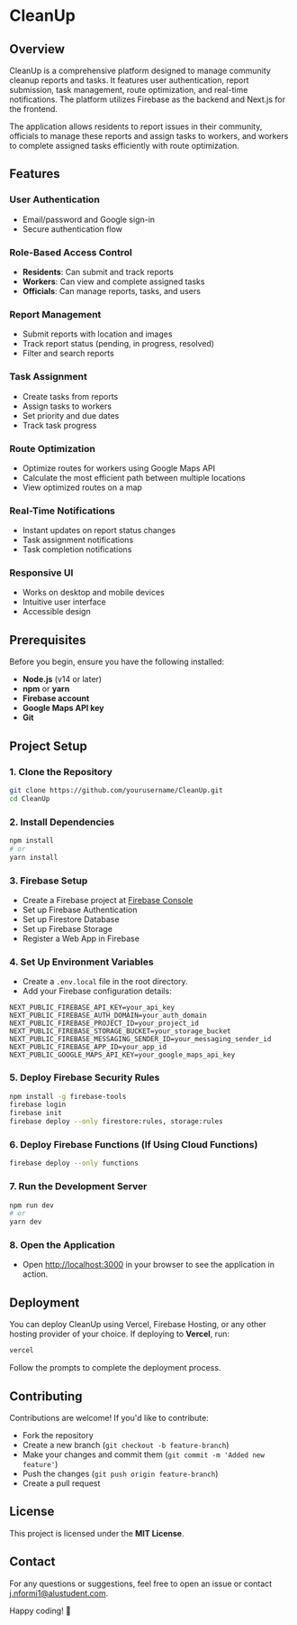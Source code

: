 # CleanUp

## Overview

CleanUp is a comprehensive platform designed to manage community cleanup reports and tasks. It features user authentication, report submission, task management, route optimization, and real-time notifications. The platform utilizes Firebase as the backend and Next.js for the frontend.

The application allows residents to report issues in their community, officials to manage these reports and assign tasks to workers, and workers to complete assigned tasks efficiently with route optimization.

## Features

### User Authentication
- Email/password and Google sign-in
- Secure authentication flow

### Role-Based Access Control
- **Residents**: Can submit and track reports
- **Workers**: Can view and complete assigned tasks
- **Officials**: Can manage reports, tasks, and users

### Report Management
- Submit reports with location and images
- Track report status (pending, in progress, resolved)
- Filter and search reports

### Task Assignment
- Create tasks from reports
- Assign tasks to workers
- Set priority and due dates
- Track task progress

### Route Optimization
- Optimize routes for workers using Google Maps API
- Calculate the most efficient path between multiple locations
- View optimized routes on a map

### Real-Time Notifications
- Instant updates on report status changes
- Task assignment notifications
- Task completion notifications

### Responsive UI
- Works on desktop and mobile devices
- Intuitive user interface
- Accessible design

## Prerequisites

Before you begin, ensure you have the following installed:

- **Node.js** (v14 or later)
- **npm** or **yarn**
- **Firebase account**
- **Google Maps API key**
- **Git**

## Project Setup

### 1. Clone the Repository
```bash
git clone https://github.com/yourusername/CleanUp.git
cd CleanUp
```

### 2. Install Dependencies
```bash
npm install
# or
yarn install
```

### 3. Firebase Setup
- Create a Firebase project at [Firebase Console](https://console.firebase.google.com/)
- Set up Firebase Authentication
- Set up Firestore Database
- Set up Firebase Storage
- Register a Web App in Firebase

### 4. Set Up Environment Variables
- Create a `.env.local` file in the root directory.
- Add your Firebase configuration details:
```env
NEXT_PUBLIC_FIREBASE_API_KEY=your_api_key
NEXT_PUBLIC_FIREBASE_AUTH_DOMAIN=your_auth_domain
NEXT_PUBLIC_FIREBASE_PROJECT_ID=your_project_id
NEXT_PUBLIC_FIREBASE_STORAGE_BUCKET=your_storage_bucket
NEXT_PUBLIC_FIREBASE_MESSAGING_SENDER_ID=your_messaging_sender_id
NEXT_PUBLIC_FIREBASE_APP_ID=your_app_id
NEXT_PUBLIC_GOOGLE_MAPS_API_KEY=your_google_maps_api_key
```

### 5. Deploy Firebase Security Rules
```bash
npm install -g firebase-tools
firebase login
firebase init
firebase deploy --only firestore:rules, storage:rules
```

### 6. Deploy Firebase Functions (If Using Cloud Functions)
```bash
firebase deploy --only functions
```

### 7. Run the Development Server
```bash
npm run dev
# or
yarn dev
```

### 8. Open the Application
- Open [http://localhost:3000](http://localhost:3000) in your browser to see the application in action.

## Deployment

You can deploy CleanUp using Vercel, Firebase Hosting, or any other hosting provider of your choice. If deploying to **Vercel**, run:
```bash
vercel
```
Follow the prompts to complete the deployment process.

## Contributing

Contributions are welcome! If you'd like to contribute:
- Fork the repository
- Create a new branch (`git checkout -b feature-branch`)
- Make your changes and commit them (`git commit -m 'Added new feature'`)
- Push the changes (`git push origin feature-branch`)
- Create a pull request

## License

This project is licensed under the **MIT License**.

## Contact
For any questions or suggestions, feel free to open an issue or contact j.nformi1@alustudent.com.

Happy coding! 🚀

